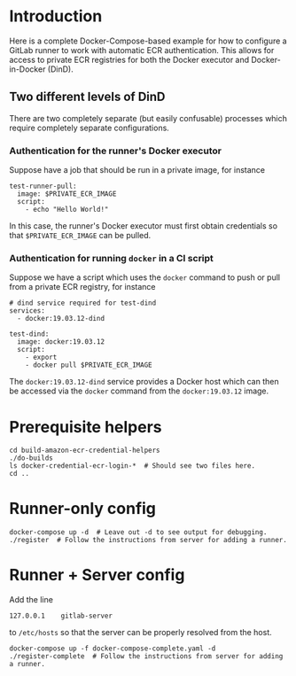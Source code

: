 # Introduction

Here is a complete Docker-Compose-based example for how to configure
a GitLab runner to work with automatic ECR authentication. This allows
for access to private ECR registries for
both the Docker executor and Docker-in-Docker (DinD).

## Two different levels of DinD

There are two completely separate (but easily confusable) processes which require completely separate configurations.

### Authentication for the runner's Docker executor

Suppose have a job that should be run in a private image, for instance
```
test-runner-pull:
  image: $PRIVATE_ECR_IMAGE
  script:
    - echo "Hello World!"
```
In this case, the runner's Docker executor must first obtain credentials
so that `$PRIVATE_ECR_IMAGE` can be pulled.

### Authentication for running `docker` in a CI script

Suppose we have a script which uses the `docker` command to push or
pull from a private ECR registry, for instance

```
# dind service required for test-dind
services:
  - docker:19.03.12-dind

test-dind:
  image: docker:19.03.12
  script:
    - export
    - docker pull $PRIVATE_ECR_IMAGE
```

The `docker:19.03.12-dind` service provides a Docker host which can then be
accessed via the `docker` command from the `docker:19.03.12` image.

# Prerequisite helpers

```
cd build-amazon-ecr-credential-helpers
./do-builds
ls docker-credential-ecr-login-*  # Should see two files here.
cd ..
```

# Runner-only config

```
docker-compose up -d  # Leave out -d to see output for debugging.
./register  # Follow the instructions from server for adding a runner.
```

# Runner + Server config

Add the line
```
127.0.0.1    gitlab-server
```
to `/etc/hosts` so that the server can be properly resolved from the host.

```
docker-compose up -f docker-compose-complete.yaml -d
./register-complete  # Follow the instructions from server for adding a runner.
```
